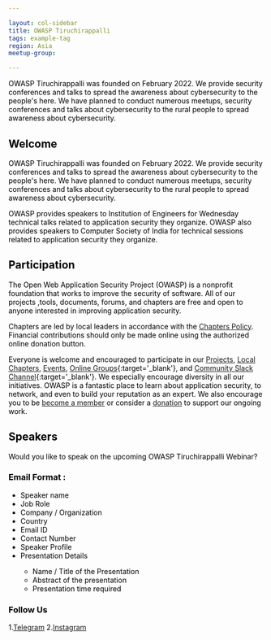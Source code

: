 ```yaml
---

layout: col-sidebar
title: OWASP Tiruchirappalli
tags: example-tag
region: Asia
meetup-group:

---
```


<div style='color:black;'>
<p>
OWASP Tiruchirappalli was founded on February 2022. We provide security conferences and talks to spread the awareness about cybersecurity to the people's here. We have planned to conduct numerous meetups, security conferences and talks about cybersecurity to the rural people to spread awareness about cybersecurity.
</p>

<h2>Welcome</h2>
<p>
OWASP Tiruchirappalli was founded on February 2022. We provide security conferences and talks to spread the awareness about cybersecurity to the people's here. We have planned to conduct numerous meetups, security conferences and talks about cybersecurity to the rural people to spread awareness about cybersecurity.

OWASP provides speakers to Institution of Engineers for Wednesday technical talks related to application security they organize. OWASP also provides speakers to Computer Society of India for technical sessions related to application security they organize.
</p>  
  
<h2>Participation</h2>
<p>
The Open Web Application Security Project (OWASP) is a nonprofit foundation that works to improve the security of software. All of our projects ,tools, documents, forums, and chapters are free and open to anyone interested in improving application security. 

Chapters are led by local leaders in accordance with the [Chapters Policy](/www-policy/operational/chapters). Financial contributions should only be made online using the authorized online donation button. 

Everyone is welcome and encouraged to participate in our [Projects](/projects/), [Local Chapters](/chapters/), [Events](/events/), [Online Groups](https://groups.google.com/a/owasp.com/){:target='_blank'}, and [Community Slack Channel](https://owasp.slack.com/){:target='_blank'}. We especially encourage diversity in all our initiatives. OWASP is a fantastic place to learn about application security, to network, and even to build your reputation as an expert. We also encourage you to be [become a member](/membership/) or consider a [donation](/donate/) to support our ongoing work.
</p>
  
<h2>Speakers</h2>
<p>
Would you like to speak on the upcoming OWASP Tiruchirappalli Webinar? 
</p>
<h3>Email Format :</h3>
<ul>
 <li>Speaker name</li>
 <li>Job Role</li>
 <li>Company / Organization</li>
 <li>Country</li>
 <li>Email ID</li>
 <li>Contact Number</li>
 <li>Speaker Profile</li>
 <li>Presentation Details</li>
  <ul>
    <li>Name / Title of the Presentation</li>
    <li>Abstract of the presentation</li>
    <li>Presentation time required</li>
  </ul>
</ul>
<h3>Follow Us</h3>

1.<a href="https://t.me/owasptrichychapter">Telegram</a>
2.<a href="https://instagram.com/owasp.trichy?igshid=YmMyMTA2M2Y=">Instagram</a>


